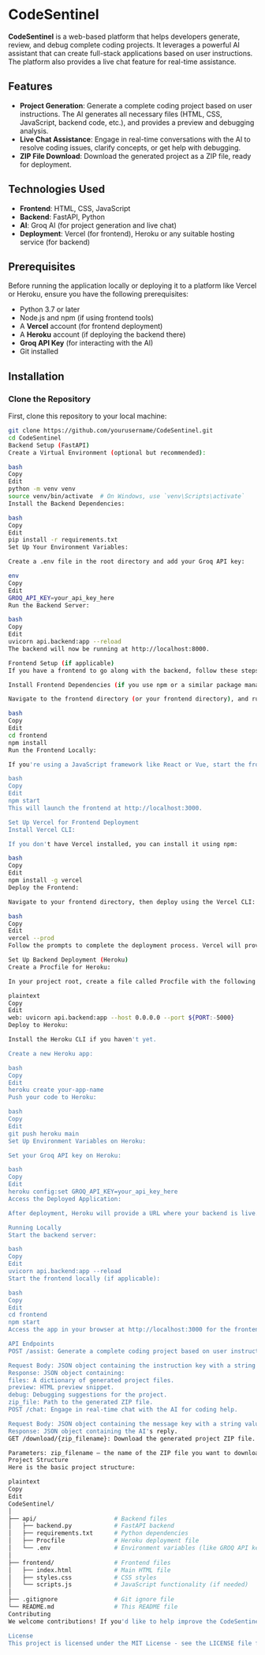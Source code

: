 # CodeSentinel

**CodeSentinel** is a web-based platform that helps developers generate, review, and debug complete coding projects. It leverages a powerful AI assistant that can create full-stack applications based on user instructions. The platform also provides a live chat feature for real-time assistance.

## Features

- **Project Generation**: Generate a complete coding project based on user instructions. The AI generates all necessary files (HTML, CSS, JavaScript, backend code, etc.), and provides a preview and debugging analysis.
- **Live Chat Assistance**: Engage in real-time conversations with the AI to resolve coding issues, clarify concepts, or get help with debugging.
- **ZIP File Download**: Download the generated project as a ZIP file, ready for deployment.

## Technologies Used

- **Frontend**: HTML, CSS, JavaScript
- **Backend**: FastAPI, Python
- **AI**: Groq AI (for project generation and live chat)
- **Deployment**: Vercel (for frontend), Heroku or any suitable hosting service (for backend)

## Prerequisites

Before running the application locally or deploying it to a platform like Vercel or Heroku, ensure you have the following prerequisites:

- Python 3.7 or later
- Node.js and npm (if using frontend tools)
- A **Vercel** account (for frontend deployment)
- A **Heroku** account (if deploying the backend there)
- **Groq API Key** (for interacting with the AI)
- Git installed

## Installation

### Clone the Repository

First, clone this repository to your local machine:

```bash
git clone https://github.com/yourusername/CodeSentinel.git
cd CodeSentinel
Backend Setup (FastAPI)
Create a Virtual Environment (optional but recommended):

bash
Copy
Edit
python -m venv venv
source venv/bin/activate  # On Windows, use `venv\Scripts\activate`
Install the Backend Dependencies:

bash
Copy
Edit
pip install -r requirements.txt
Set Up Your Environment Variables:

Create a .env file in the root directory and add your Groq API key:

env
Copy
Edit
GROQ_API_KEY=your_api_key_here
Run the Backend Server:

bash
Copy
Edit
uvicorn api.backend:app --reload
The backend will now be running at http://localhost:8000.

Frontend Setup (if applicable)
If you have a frontend to go along with the backend, follow these steps:

Install Frontend Dependencies (if you use npm or a similar package manager):

Navigate to the frontend directory (or your frontend directory), and run the following:

bash
Copy
Edit
cd frontend
npm install
Run the Frontend Locally:

If you're using a JavaScript framework like React or Vue, start the frontend server:

bash
Copy
Edit
npm start
This will launch the frontend at http://localhost:3000.

Set Up Vercel for Frontend Deployment
Install Vercel CLI:

If you don't have Vercel installed, you can install it using npm:

bash
Copy
Edit
npm install -g vercel
Deploy the Frontend:

Navigate to your frontend directory, then deploy using the Vercel CLI:

bash
Copy
Edit
vercel --prod
Follow the prompts to complete the deployment process. Vercel will provide a URL for your live frontend.

Set Up Backend Deployment (Heroku)
Create a Procfile for Heroku:

In your project root, create a file called Procfile with the following content:

plaintext
Copy
Edit
web: uvicorn api.backend:app --host 0.0.0.0 --port ${PORT:-5000}
Deploy to Heroku:

Install the Heroku CLI if you haven't yet.

Create a new Heroku app:

bash
Copy
Edit
heroku create your-app-name
Push your code to Heroku:

bash
Copy
Edit
git push heroku main
Set Up Environment Variables on Heroku:

Set your Groq API key on Heroku:

bash
Copy
Edit
heroku config:set GROQ_API_KEY=your_api_key_here
Access the Deployed Application:

After deployment, Heroku will provide a URL where your backend is live.

Running Locally
Start the backend server:

bash
Copy
Edit
uvicorn api.backend:app --reload
Start the frontend locally (if applicable):

bash
Copy
Edit
cd frontend
npm start
Access the app in your browser at http://localhost:3000 for the frontend and http://localhost:8000 for the backend.

API Endpoints
POST /assist: Generate a complete coding project based on user instructions.

Request Body: JSON object containing the instruction key with a string value describing the project.
Response: JSON object containing:
files: A dictionary of generated project files.
preview: HTML preview snippet.
debug: Debugging suggestions for the project.
zip_file: Path to the generated ZIP file.
POST /chat: Engage in real-time chat with the AI for coding help.

Request Body: JSON object containing the message key with a string value.
Response: JSON object containing the AI's reply.
GET /download/{zip_filename}: Download the generated project ZIP file.

Parameters: zip_filename — the name of the ZIP file you want to download.
Project Structure
Here is the basic project structure:

plaintext
Copy
Edit
CodeSentinel/
│
├── api/                      # Backend files
│   ├── backend.py            # FastAPI backend
│   ├── requirements.txt      # Python dependencies
│   ├── Procfile              # Heroku deployment file
│   └── .env                  # Environment variables (like GROQ API key)
│
├── frontend/                 # Frontend files
│   ├── index.html            # Main HTML file
│   ├── styles.css            # CSS styles
│   └── scripts.js            # JavaScript functionality (if needed)
│
├── .gitignore                # Git ignore file
└── README.md                 # This README file
Contributing
We welcome contributions! If you'd like to help improve the CodeSentinel platform, feel free to fork the repository, make changes, and create a pull request. Make sure to follow our coding standards and provide clear commit messages.

License
This project is licensed under the MIT License - see the LICENSE file for details.
